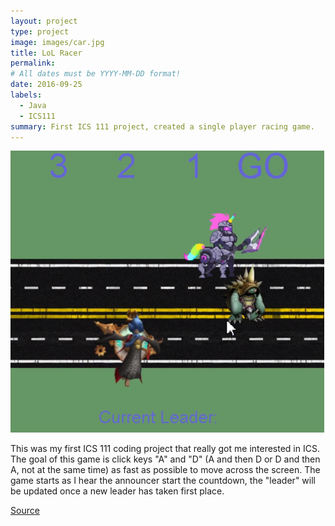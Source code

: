 ```yaml
---
layout: project
type: project
image: images/car.jpg
title: LoL Racer
permalink: 
# All dates must be YYYY-MM-DD format!
date: 2016-09-25
labels:
  - Java
  - ICS111
summary: First ICS 111 project, created a single player racing game.
---
```


<img class="ui medium right floated rounded image" src="../images/racingGame.PNG">

This was my first ICS 111 coding project that really got me interested in ICS. The goal of this game is click keys "A" and "D" (A and then D or D and then A, not at the same time) as fast as possible to move across the screen. The game starts as I hear the announcer start the countdown, the "leader" will be updated once a new leader has taken first place. 
 
<a href="https://github.com/collinhw/Project1">Source</a>
